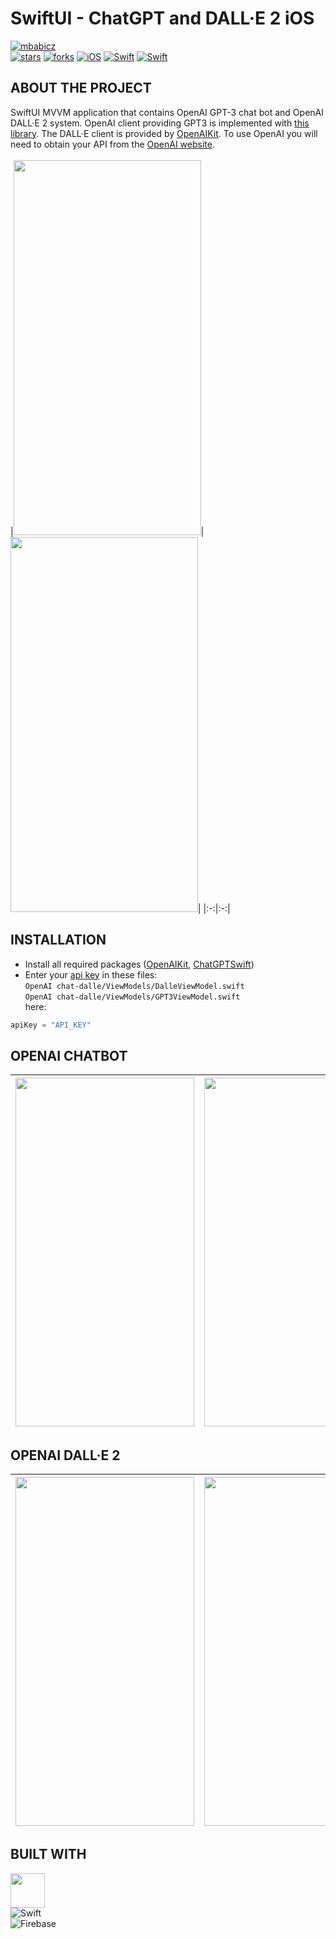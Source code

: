 # SwiftUI - ChatGPT and DALL·E 2 iOS 

[![mbabicz](https://img.shields.io/static/v1?label=mbabicz&message=SwiftGPT&color=green&logo=github)](https://github.com/mbabicz/SwiftGPT) <br />
[![stars](https://img.shields.io/github/stars/mbabicz/SwiftUI-ChatGPT-DALL-E-2?style=social)](https://github.com/mbabicz/SwiftGPT)
[![forks](https://img.shields.io/github/forks/mbabicz/SwiftUI-ChatGPT-DALL-E-2?style=social)](https://github.com/mbabicz/SwiftGPT)
[![iOS](https://img.shields.io/badge/iOS%20-14+-blue)](https://github.com/mbabicz/SwiftGPT)
[![Swift](https://img.shields.io/static/v1?style=flat&message=Swift&color=F05138&logo=Swift&logoColor=FFFFFF&label=)](https://github.com/mbabicz/SwiftGPT)
[![Swift](https://img.shields.io/static/v1?style=flat&message=SwiftUI&color=blue&logo=Swift&logoColor=FFFFFF&label=)](https://github.com/mbabicz/SwiftGPT)


## ABOUT THE PROJECT
SwiftUI MVVM application that contains OpenAI GPT-3 chat bot and OpenAI DALL·E 2 system. OpenAI client providing GPT3 is implemented with [this library](https://github.com/alfianlosari/ChatGPTSwift). 
The DALL·E client is provided by [OpenAIKit](https://github.com/MarcoDotIO/OpenAIKit). To use OpenAI you will need to obtain your API from the [OpenAI website](https://openai.com/api/).  <br /> <br />
|<img src = "https://user-images.githubusercontent.com/49866616/229373384-c84099f2-0b7b-4b83-b25e-5e6689529951.gif" width="300" height="600" />|<img src = "https://user-images.githubusercontent.com/49866616/221298939-329f463f-0383-41ad-aea2-c3a4c536b181.gif" width="300" height="600" />|
|:-:|:-:|

## INSTALLATION
* Install all required packages ([OpenAIKit](https://github.com/MarcoDotIO/OpenAIKit), [ChatGPTSwift](https://github.com/alfianlosari/ChatGPTSwift)) <br />
* Enter your [api key](https://openai.com/api/) in these files: <br />
`OpenAI chat-dalle/ViewModels/DalleViewModel.swift` <br />
`OpenAI chat-dalle/ViewModels/GPT3ViewModel.swift` <br />
here:
```swift
apiKey = "API_KEY"
```
## OPENAI CHATBOT
|<img src = "https://user-images.githubusercontent.com/49866616/220471468-b9a92f20-027d-4258-87fc-c300425d3d17.png"  width="286" height="558" />|<img src = "https://user-images.githubusercontent.com/49866616/220471564-14265138-4158-4d69-a817-4743ac62279a.png"  width="286" height="558" />|
|:-:|:-:|

## OPENAI DALL·E 2 <br />
|<img src = "https://user-images.githubusercontent.com/49866616/220471779-1c752dc6-2d30-4c5f-a9b5-8f06f3fb3379.png"  width="286" height="558" />|<img src = "https://user-images.githubusercontent.com/49866616/220471898-a4b5652b-3d17-4de2-a0c9-071d556c8d02.png"  width="286" height="558" />|
|:-:|:-:|

## BUILT WITH
<img src = "https://user-images.githubusercontent.com/49866616/213214287-6849916c-ddb3-48ad-bdde-2013f3315b93.png" width="55" height="55" /> <br />
![Swift](https://img.shields.io/badge/swift-F54A2A?style=for-the-badge&logo=swift&logoColor=white) <br />
![Firebase](https://img.shields.io/badge/Firebase-039BE5?style=for-the-badge&logo=Firebase&logoColor=white) <br />

